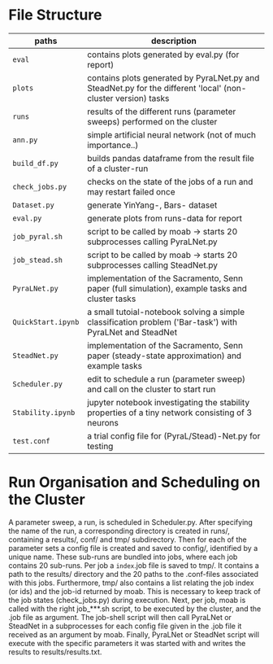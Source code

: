 # File Structure
| paths              | description
|--------------------|---------
| `eval`             | contains plots generated by eval.py (for report)
| `plots`	     | contains plots generated by PyraLNet.py and SteadNet.py for the different 'local' (non-cluster version) tasks
| `runs`             | results of the different runs (parameter sweeps) performed on the cluster
| `ann.py`           | simple artificial neural network (not of much importance..)
| `build_df.py`      | builds pandas dataframe from the result file of a cluster-run
| `check_jobs.py`    | checks on the state of the jobs of a run and may restart failed once
| `Dataset.py`       | generate YinYang-, Bars- dataset
| `eval.py`          | generate plots from runs-data for report
| `job_pyral.sh`     | script to be called by moab -> starts 20 subprocesses calling PyraLNet.py
| `job_stead.sh`     | script to be called by moab -> starts 20 subprocesses calling SteadNet.py
| `PyraLNet.py`      | implementation of the Sacramento, Senn paper (full simulation), example tasks and cluster tasks
| `QuickStart.ipynb` | a small tutoial-notebook solving a simple classification problem ('Bar-task') with PyraLNet and SteadNet
| `SteadNet.py`      | implementation of the Sacramento, Senn paper (steady-state approximation) and example tasks
| `Scheduler.py`     | edit to schedule a run (parameter sweep) and call on the cluster to start run
| `Stability.ipynb`  | jupyter notebook investigating the stability properties of a tiny network consisting of 3 neurons 
| `test.conf`        | a trial config file for (PyraL/Stead)-Net.py for testing


# Run Organisation and Scheduling on the Cluster
A parameter sweep, a run, is scheduled in Scheduler.py. After specifying the name of the run, a corresponding directory is created in runs/, containing a results/, conf/ and tmp/ subdirectory.
Then for each of the parameter sets a config file is created and saved to config/, identified by a unique name. 
These sub-runs are bundled into jobs, where each job contains 20 sub-runs. Per job a `index`.job file is saved to tmp/. It contains a path to the results/ directory and the 20 paths to the .conf-files associated with this jobs.
Furthermore, tmp/ also contains a list relating the job index (or ids) and the job-id returned by moab. This is necessary to keep track of the job states (check_jobs.py) during execution.
Next, per job, moab is called with the right job_***.sh script, to be executed by the cluster, and the .job file as argument.
The job-shell script will then call PyraLNet or SteadNet in a subprocesses for each config file given in the .job file it received as an argument by moab.
Finally, PyraLNet or SteadNet script will execute with the specific parameters it was started with and writes the results to results/results.txt. 
